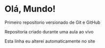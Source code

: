 # Olá, Mundo!
 Primeiro repositorio versionado de Git e GitHub

 Repositoria criado durante uma aula ao vivo
 
 Esta linha eu alterei automaticamente no site
